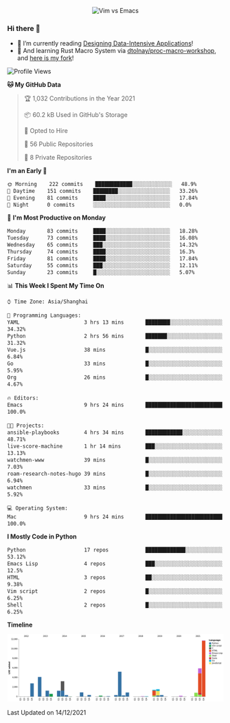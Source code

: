 <p align="center">
    <img src="https://gist.githubusercontent.com/coldnight/e696baffb094e71c96cb302118878eae/raw/40ea5053a6f66cc65f90f437e4173497da225958/banner.gif" alt="Vim vs Emacs" />
</p>

### Hi there 👋

- 📖 I’m currently reading [Designing Data-Intensive Applications](https://www.oreilly.com/library/view/designing-data-intensive-applications/9781491903063/)!
- 🌱 And learning Rust Macro System via [dtolnay/proc-macro-workshop](https://github.com/dtolnay/proc-macro-workshop), and [here is my fork](https://github.com/coldnight/proc-macro-workshop)!

<!--START_SECTION:waka-->
![Profile Views](http://img.shields.io/badge/Profile%20Views-14-blue)

**🐱 My GitHub Data** 

> 🏆 1,032 Contributions in the Year 2021
 > 
> 📦 60.2 kB Used in GitHub's Storage 
 > 
> 💼 Opted to Hire
 > 
> 📜 56 Public Repositories 
 > 
> 🔑 8 Private Repositories  
 > 
**I'm an Early 🐤** 

```text
🌞 Morning    222 commits    ████████████░░░░░░░░░░░░░   48.9% 
🌆 Daytime    151 commits    ████████░░░░░░░░░░░░░░░░░   33.26% 
🌃 Evening    81 commits     ████░░░░░░░░░░░░░░░░░░░░░   17.84% 
🌙 Night      0 commits      ░░░░░░░░░░░░░░░░░░░░░░░░░   0.0%

```
📅 **I'm Most Productive on Monday** 

```text
Monday       83 commits     ████░░░░░░░░░░░░░░░░░░░░░   18.28% 
Tuesday      73 commits     ████░░░░░░░░░░░░░░░░░░░░░   16.08% 
Wednesday    65 commits     ███░░░░░░░░░░░░░░░░░░░░░░   14.32% 
Thursday     74 commits     ████░░░░░░░░░░░░░░░░░░░░░   16.3% 
Friday       81 commits     ████░░░░░░░░░░░░░░░░░░░░░   17.84% 
Saturday     55 commits     ███░░░░░░░░░░░░░░░░░░░░░░   12.11% 
Sunday       23 commits     █░░░░░░░░░░░░░░░░░░░░░░░░   5.07%

```


📊 **This Week I Spent My Time On** 

```text
⌚︎ Time Zone: Asia/Shanghai

💬 Programming Languages: 
YAML                     3 hrs 13 mins       ████████░░░░░░░░░░░░░░░░░   34.32% 
Python                   2 hrs 56 mins       ███████░░░░░░░░░░░░░░░░░░   31.32% 
Vue.js                   38 mins             █░░░░░░░░░░░░░░░░░░░░░░░░   6.84% 
Go                       33 mins             █░░░░░░░░░░░░░░░░░░░░░░░░   5.95% 
Org                      26 mins             █░░░░░░░░░░░░░░░░░░░░░░░░   4.67%

🔥 Editors: 
Emacs                    9 hrs 24 mins       █████████████████████████   100.0%

🐱‍💻 Projects: 
ansible-playbooks        4 hrs 34 mins       ████████████░░░░░░░░░░░░░   48.71% 
live-score-machine       1 hr 14 mins        ███░░░░░░░░░░░░░░░░░░░░░░   13.13% 
watchmen-www             39 mins             █░░░░░░░░░░░░░░░░░░░░░░░░   7.03% 
roam-research-notes-hugo 39 mins             █░░░░░░░░░░░░░░░░░░░░░░░░   6.94% 
watchmen                 33 mins             █░░░░░░░░░░░░░░░░░░░░░░░░   5.92%

💻 Operating System: 
Mac                      9 hrs 24 mins       █████████████████████████   100.0%

```

**I Mostly Code in Python** 

```text
Python                   17 repos            █████████████░░░░░░░░░░░░   53.12% 
Emacs Lisp               4 repos             ███░░░░░░░░░░░░░░░░░░░░░░   12.5% 
HTML                     3 repos             ██░░░░░░░░░░░░░░░░░░░░░░░   9.38% 
Vim script               2 repos             █░░░░░░░░░░░░░░░░░░░░░░░░   6.25% 
Shell                    2 repos             █░░░░░░░░░░░░░░░░░░░░░░░░   6.25%

```


**Timeline**

![Chart not found](https://raw.githubusercontent.com/coldnight/coldnight/master/charts/bar_graph.png) 


 Last Updated on 14/12/2021
<!--END_SECTION:waka-->
